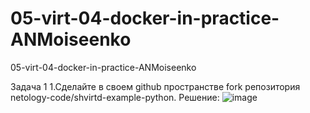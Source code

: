 # 05-virt-04-docker-in-practice-ANMoiseenko
05-virt-04-docker-in-practice-ANMoiseenko

Задача 1
1.Сделайте в своем github пространстве fork репозитория netology-code/shvirtd-example-python.
Решение:
![image](https://github.com/user-attachments/assets/954c3097-b5ae-4304-a1d8-f6277ce215a2)
